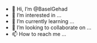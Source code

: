 - 👋 Hi, I’m @BaselGehad
- 👀 I’m interested in ...
- 🌱 I’m currently learning ...
- 💞️ I’m looking to collaborate on ...
- 📫 How to reach me ...

<!---
BaselGehad/BaselGehad is a ✨ special ✨ repository because its `README.md` (this file) appears on your GitHub profile.
You can click the Preview link to take a look at your changes.
--->
